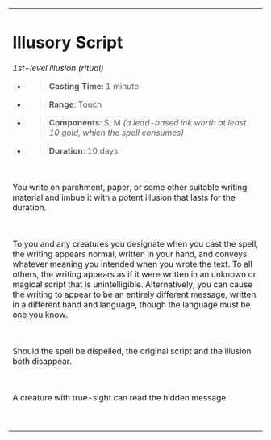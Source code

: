 <table><tbody><tr class="odd"><td><h1 id="illusory-script"><strong>Illusory Script</strong></h1><p><em>1st-level illusion (ritual)</em></p><ul><li><blockquote><p><strong>Casting Time:</strong> 1 minute</p></blockquote></li><li><blockquote><p><strong>Range</strong>: Touch</p></blockquote></li><li><blockquote><p><strong>Components</strong>: S, M <em>(a lead-based ink worth at least 10 gold, which the spell consumes)</em></p></blockquote></li><li><blockquote><p><strong>Duration</strong>: 10 days</p></blockquote></li></ul><p> </p><p>You write on parchment, paper, or some other suitable writing material and imbue it with a potent illusion that lasts for the duration.</p><p> </p><p>To you and any creatures you designate when you cast the spell, the writing appears normal, written in your hand, and conveys whatever meaning you intended when you wrote the text. To all others, the writing appears as if it were written in an unknown or magical script that is unintelligible. Alternatively, you can cause the writing to appear to be an entirely different message, written in a different hand and language, though the language must be one you know.</p><p> </p><p>Should the spell be dispelled, the original script and the illusion both disappear.</p><p> </p><p>A creature with true-sight can read the hidden message.</p><p> </p></td></tr></tbody></table>